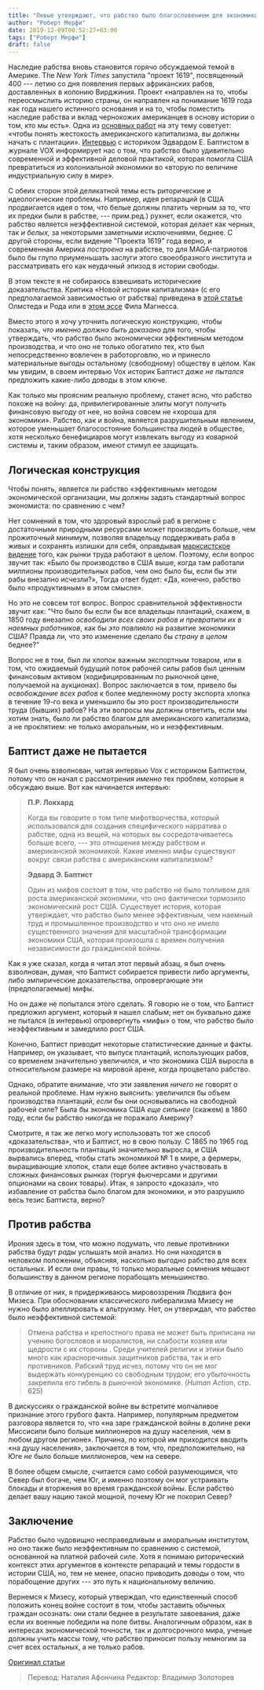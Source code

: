 ```yaml
---
title: "Левые утверждают, что рабство было благословением для экономики. Почему они не правы."
author: "Роберт Мерфи"
date: 2019-12-09T00:52:27+03:00
tags: ["Роберт Мерфи"]
draft: false
---
```


Наследие рабства вновь становится горячо обсуждаемой темой в Америке. The _New York Times_ запустила "проект 1619", посвященный 400 ---  летию со дня появления первых африканских рабов, доставленных в колонию Вирджиния. Проект «направлен на то, чтобы переосмыслить историю страны, он направлен на понимание 1619 года как года нашего истинного основания и на то, чтобы поместить наследие рабства и вклад чернокожих американцев в основу истории о том, кто мы есть». Одна из [основных работ](https://www.nytimes.com/interactive/2019/08/14/magazine/slavery-capitalism.html) на эту тему советует: «чтобы понять жестокость американского капитализма, вы должны начать с плантации».  [Интервью](https://www.vox.com/identities/2019/8/16/20806069/slavery-economy-capitalism-violence-cotton-edward-baptist) с  историком Эдвардом Е. Баптистом в журнале VOX информирует нас о том, что рабство было удивительно современной и эффективной деловой практикой, которая помогла США превратиться из колониальной экономики во «вторую по величине индустриальную силу в мире».

С обеих сторон этой деликатной темы есть риторические и идеологические проблемы. Например, идея репараций (в США продвигается идея о том, что белые должны платить черным за то, что их предки были в рабстве, --- прим.ред.) рухнет, если окажется, что рабство является неэффективной системой, которая делает как черных, так _и белых,_ за некоторыми заметными исключениями, беднее. С другой стороны, если видение "Проекта 1619" года верно, и современная Америка _построена_ на рабстве, то для MAGA-патриотов было бы глупо приуменьшать заслуги этого своеобразного института и рассматривать его как неудачный эпизод в истории свободы.

В этом тексте я не собираюсь взвешивать исторические доказательства. Критика «Новой истории капитализма» (с его предполагаемой зависимостью от рабства) приведена в [этой статье](https://www.law.columbia.edu/sites/default/files/microsites/law-economics-studies/olmstead_-_cotton_slavery_and_history_of_new_capitalism_131_nhc_28_sept_2016.pdf) Олмстеда и Рода или в [этом эссе](https://papers.ssrn.com/sol3/papers.cfm%3Fabstract_id%3D3438828) Фила Магнесса.

Вместо этого я хочу уточнить логическую конструкцию, чтобы показать, *что именно должно быть доказано* для того, чтобы утверждать, что рабство было экономически эффективным методом производства, и что оно не только обогатило тех, кто  был непосредственно вовлечен в работорговлю, но и принесло материальные выгоды остальному (свободному) обществу в целом. Как мы увидим, в своем интервью Vox историк Баптист _даже не пытался_ предложить какие-либо доводы в этом ключе.

Как только мы проясним реальную проблему, станет ясно, что рабство похоже на войну: да, привилегированные элиты могут получить финансовую выгоду от нее, но война совсем не «хороша для экономики». Рабство, как и война, является разрушительным явлением, которое уменьшает благосостояние большинства людей в обществе, хотя несколько бенефициаров могут извлекать выгоду из коварной системы и, таким образом, имеют стимул ее защищать.

## Логическая конструкция

Чтобы понять, является ли рабство «эффективным» методом экономической организации, мы должны задать стандартный вопрос экономиста: по сравнению с чем?

Нет сомнений в том, что здоровый взрослый раб в регионе с достаточными природными ресурсами может производить больше, чем прожиточный минимум, позволяя владельцу поддерживать раба в живых и сохранять излишки для себя, оправдывая [марксистское видение](https://tomwoods.com/ep-1176-the-anti-marxist-argument-that-clinches-it/) того, как рынки труда работают в целом. Поэтому, если вопрос звучит так: «Было бы производство в США выше, когда там работали миллионы производительных рабов, чем оно было бы, если бы эти рабы внезапно исчезли?», Тогда ответ будет: «Да, конечно, рабство было «продуктивным» в этом смысле».

Но это не совсем тот вопрос. Вопрос сравнительной эффективности звучит как: "Что было бы если бы все владельцы плантаций, скажем, в 1850 году внезапно _освободили всех своих рабов и превратили их в наемных работников_, как бы _это повлияло_ на развитие экономики США? Правда ли, что это изменение сделало бы _страну в целом_ беднее?"

Вопрос не в том, был ли хлопок важным экспортным товаром, или в том, что ожидаемый будущий поток рабочей силы рабов был ценным финансовым активом (кодифицированным по рыночной цене, получаемой на аукционах). Вопрос заключается в том, привело бы _освобождение_  _всех рабов_ к более медленному росту экспорта хлопка в течение 19-го века и уменьшило бы это рост производительности труда (бывших) рабов? На эти вопросы мы должны ответить, если мы хотим знать, было ли рабство благом для американского капитализма, а не проклятием: не только аморальным, но и неэффективным.

## Баптист даже не пытается

Я был очень взволнован, читая интервью Vox с историком Баптистом, потому что он начал с рассмотрения _именно_ тех проблем, которые я обсуждаю выше. Вот как начинается интервью:

> **П.Р. Локхард**
>
> Когда вы говорите о том типе мифотворчества, который использовался для создания специфического нарратива о рабстве, одна из вещей, на которых вы сосредотачиваетесь больше всего, --- это отношения между рабством и американской экономикой. Какие именно мифы существуют вокруг связи рабства с американским капитализмом?
>
> **Эдвард Э. Баптист**
>
> Один из мифов состоит в том, что рабство не было топливом для роста американской экономики, что оно фактически тормозило экономический рост США. Существует история, которая утверждает, что рабство было менее эффективным, чем наемный труд и промышленное производство и что оно не имело существенного значения для масштабной трансформации экономики США, которая произошла с времен получения независимости до гражданской войны.

Как я уже сказал, когда я читал этот первый абзац, я был очень взволнован, думая, что Баптист собирается привести либо аргументы, либо эмпирические доказательства, опровергающие эти (предполагаемые) мифы.

Но он даже не попытался этого сделать. Я говорю не о том, что Баптист предложил аргумент, который я нашел слабым; нет он буквально даже не пытался (в интервью) опровергнуть «мифы» о том, что рабство было неэффективным и замедлило рост США.

Конечно, Баптист приводит некоторые статистические данные и факты. Например, он указывает, что выпуск плантаций, использующих рабов, со временем значительно увеличился, и что экономика США выросла в относительном размере на мировой арене, когда процветало рабство.

Однако, обратите внимание, что эти заявления _ничего не_ говорят о реальной проблеме. Нам нужно выяснить: увеличился бы объем производства плантаций, _если_ бы они основывались на свободной рабочей силе? Была бы экономика США _еще сильнее_ (скажем) в 1860 году, если бы рабство никогда не поражало Америку?

Смотрите, я так же легко могу использовать тот же способ «доказательства», что и Баптист, но в свою пользу. С 1865 по 1965 год производительность плантаций значительно выросла, и США вырвались вперед, чтобы стать экономикой № 1 в мире, а фермеры, выращивающие хлопок, стали еще более активно участвовать в сложных финансовых рынках (торгуя фьючерсами и другими опционами на своих товары). Итак, я запросто «доказал», что избавление от рабства было благом для экономики, и это разрушило весь тезис Баптиста, верно?

## Против рабства

Ирония здесь в том, что можно подумать, что левые противники рабства будут _рады_ услышать мой анализ. Но они находятся в неловком положении, объясняя, насколько выгодно рабство для всех остальных. И если они правы, то только моральные сомнения мешают большинству в данном регионе порабощать меньшинство.

 В отличие от них, я придерживаюсь мировоззрения Людвига фон Мизеса. При обосновании классического либерализма Мизесу не нужно было апеллировать к альтруизму. Нет, он утверждал, что рабство было неэффективной системой:

> Отмена рабства и крепостного права не может быть приписана ни учению богословов и моралистов, ни слабости хозяев или щедрости с их стороны . Среди учителей религии и этики было много как красноречивых защитников рабства, так и его противников. Рабский труд исчез, потому что он не мог выдержать конкуренцию со свободным трудом; его убыточность закрепила его гибель в рыночной экономике. (_Human Action_, стр. 625)

В дискуссиях о гражданской войне вы встретите молчаливое признание этого грубого факта.  Например, популярным предметом разговора является то, что «на заре гражданской войны в долине реки Миссисипи было больше миллионеров на душу населения, чем в любом другом регионе». Причина, по которой им приходится вводить «на душу населения», заключается в том, что, предположительно, на Юге _не_ было больше миллионеров, чем на севере.

В более общем смысле, считается само собой разумеющимся, что Север был богаче, чем Юг, и именно поэтому он мог устраивать блокады и вторжения во время гражданской войны. Если рабство делает вашу нацию такой мощной, почему Юг не покорил Север?

## Заключение

Рабство было чудовищно несправедливым и аморальным институтом, но оно также было неэффективным по сравнению с системой, основанной на платной рабочей силе. Хотя я понимаю риторический контекст этих аргументов в контексте репараций и темы гордости в истории США, но, тем не менее, опасно приводить доводы о том, что порабощение других --- это путь к национальному величию.

Вернемся к Мизесу, который утверждал, что единственный способ положить конец войне состоит в том, чтобы заставить обычных граждан осознать: они стали беднее в результате завоевания, даже если их военные победили на поле битвы. Аналогичным образом, как в интересах экономической точности, так и долгосрочного мира, ученые должны учить массы тому, что рабство приносит пользу немногим за счет всех остальных, а не только рабов.

[Оригинал статьи](https://mises.org/wire/left-argues-slavery-was-economic-blessing-heres-why-they-are-wrong)

>Перевод: Наталия Афончина
>Редактор: Владимир Золоторев
